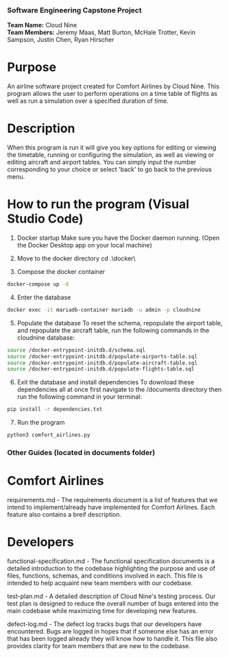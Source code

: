 ### Software Engineering Capstone Project ###

**Team Name:** Cloud Nine  
**Team Members:** Jeremy Maas, Matt Burton, McHale Trotter, Kevin Sampson, Justin Chen, Ryan Hirscher

# Purpose
An airline software project created for Comfort Airlines by Cloud Nine. This program allows the user to perform operations on a time table of flights as well as run a simulation over a specified duration of time.

# Description
When this program is run it will give you key options for editing or viewing the timetable, running or configuring the simulation, as well as viewing or editing aircraft and airport tables. You can simply input the number corresponding to your choice or select 'back' to go back to the previous menu.

# How to run the program (Visual Studio Code)
1. Docker startup
Make sure you have the Docker daemon running. (Open the Docker Desktop app on your local machine)

2. Move to the docker directory
cd .\docker\

3. Compose the docker container
```bash
docker-compose up -d
```

4. Enter the database
```bash
docker exec -it mariadb-container mariadb -u admin -p cloudnine
```

5. Populate the database
To reset the schema, repopulate the airport table, and repopulate the aircraft table, run the following commands in the cloudnine database:
```bash
source /docker-entrypoint-initdb.d/schema.sql
source /docker-entrypoint-initdb.d/populate-airports-table.sql
source /docker-entrypoint-initdb.d/populate-aircraft-table.sql
source /docker-entrypoint-initdb.d/populate-flights-table.sql
```

6. Exit the database and install dependencies
To download these dependencies all at once first navigate to the /documents directory then run the following command in your terminal:
```bash
pip install -r dependencies.txt
```

7. Run the program
```bash
python3 comfort_airlines.py
```

### Other Guides (located in documents folder) ###

# Comfort Airlines
requirements.md - The requirements document is a list of features that we intend to implement/already have implemented for Comfort Airlines. Each feature also contains a breif description.

# Developers
functional-specification.md - The functional specification documents is a detailed introduction to the codebase highlighting the purpose and use of files, functions, schemas, and conditions involved in each. This file is intended to help acquaint new team members with our codebase.

test-plan.md - A detailed description of Cloud Nine's testing process. Our test plan is designed to reduce the overall number of bugs entered into the main codebase while maximizing time for developing new features.

defect-log.md - The defect log tracks bugs that our developers have encountered. Bugs are logged in hopes that if someone else has an error that has been logged already they will know how to handle it. This file also provides clarity for team members that are new to the codebase.
